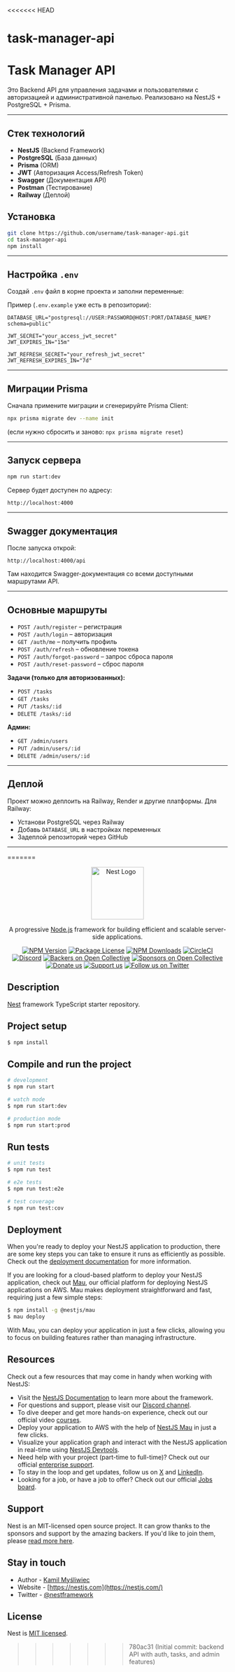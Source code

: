 <<<<<<< HEAD
# task-manager-api
# Task Manager API

Это Backend API для управления задачами и пользователями с авторизацией и административной панелью. Реализовано на NestJS + PostgreSQL + Prisma.

---

## Стек технологий

- **NestJS** (Backend Framework)
- **PostgreSQL** (База данных)
- **Prisma** (ORM)
- **JWT** (Авторизация Access/Refresh Token)
- **Swagger** (Документация API)
- **Postman** (Тестирование)
- **Railway** (Деплой)



## Установка

```bash
git clone https://github.com/username/task-manager-api.git
cd task-manager-api
npm install
```

---

## Настройка `.env`

Создай `.env` файл в корне проекта и заполни переменные:

Пример (`.env.example` уже есть в репозитории):

```env
DATABASE_URL="postgresql://USER:PASSWORD@HOST:PORT/DATABASE_NAME?schema=public"

JWT_SECRET="your_access_jwt_secret"
JWT_EXPIRES_IN="15m"

JWT_REFRESH_SECRET="your_refresh_jwt_secret"
JWT_REFRESH_EXPIRES_IN="7d"
```

---

## Миграции Prisma

Сначала примените миграции и сгенерируйте Prisma Client:

```bash
npx prisma migrate dev --name init
```

(если нужно сбросить и заново: `npx prisma migrate reset`)

---

##  Запуск сервера

```bash
npm run start:dev
```

Сервер будет доступен по адресу:

```bash
http://localhost:4000
```

---

## Swagger документация

После запуска открой:

```
http://localhost:4000/api
```

Там находится Swagger-документация со всеми доступными маршрутами API.

---

## Основные маршруты

- `POST /auth/register` – регистрация
- `POST /auth/login` – авторизация
- `GET /auth/me` – получить профиль
- `POST /auth/refresh` – обновление токена
- `POST /auth/forgot-password` – запрос сброса пароля
- `POST /auth/reset-password` – сброс пароля

**Задачи (только для авторизованных):**
- `POST /tasks`
- `GET /tasks`
- `PUT /tasks/:id`
- `DELETE /tasks/:id`

**Админ:**
- `GET /admin/users`
- `PUT /admin/users/:id`
- `DELETE /admin/users/:id`

---

## Деплой

Проект можно деплоить на Railway, Render и другие платформы. Для Railway:

- Установи PostgreSQL через Railway
- Добавь `DATABASE_URL` в настройках переменных
- Задеплой репозиторий через GitHub

---
=======
<p align="center">
  <a href="http://nestjs.com/" target="blank"><img src="https://nestjs.com/img/logo-small.svg" width="120" alt="Nest Logo" /></a>
</p>

[circleci-image]: https://img.shields.io/circleci/build/github/nestjs/nest/master?token=abc123def456
[circleci-url]: https://circleci.com/gh/nestjs/nest

  <p align="center">A progressive <a href="http://nodejs.org" target="_blank">Node.js</a> framework for building efficient and scalable server-side applications.</p>
    <p align="center">
<a href="https://www.npmjs.com/~nestjscore" target="_blank"><img src="https://img.shields.io/npm/v/@nestjs/core.svg" alt="NPM Version" /></a>
<a href="https://www.npmjs.com/~nestjscore" target="_blank"><img src="https://img.shields.io/npm/l/@nestjs/core.svg" alt="Package License" /></a>
<a href="https://www.npmjs.com/~nestjscore" target="_blank"><img src="https://img.shields.io/npm/dm/@nestjs/common.svg" alt="NPM Downloads" /></a>
<a href="https://circleci.com/gh/nestjs/nest" target="_blank"><img src="https://img.shields.io/circleci/build/github/nestjs/nest/master" alt="CircleCI" /></a>
<a href="https://discord.gg/G7Qnnhy" target="_blank"><img src="https://img.shields.io/badge/discord-online-brightgreen.svg" alt="Discord"/></a>
<a href="https://opencollective.com/nest#backer" target="_blank"><img src="https://opencollective.com/nest/backers/badge.svg" alt="Backers on Open Collective" /></a>
<a href="https://opencollective.com/nest#sponsor" target="_blank"><img src="https://opencollective.com/nest/sponsors/badge.svg" alt="Sponsors on Open Collective" /></a>
  <a href="https://paypal.me/kamilmysliwiec" target="_blank"><img src="https://img.shields.io/badge/Donate-PayPal-ff3f59.svg" alt="Donate us"/></a>
    <a href="https://opencollective.com/nest#sponsor"  target="_blank"><img src="https://img.shields.io/badge/Support%20us-Open%20Collective-41B883.svg" alt="Support us"></a>
  <a href="https://twitter.com/nestframework" target="_blank"><img src="https://img.shields.io/twitter/follow/nestframework.svg?style=social&label=Follow" alt="Follow us on Twitter"></a>
</p>
  <!--[![Backers on Open Collective](https://opencollective.com/nest/backers/badge.svg)](https://opencollective.com/nest#backer)
  [![Sponsors on Open Collective](https://opencollective.com/nest/sponsors/badge.svg)](https://opencollective.com/nest#sponsor)-->

## Description

[Nest](https://github.com/nestjs/nest) framework TypeScript starter repository.

## Project setup

```bash
$ npm install
```

## Compile and run the project

```bash
# development
$ npm run start

# watch mode
$ npm run start:dev

# production mode
$ npm run start:prod
```

## Run tests

```bash
# unit tests
$ npm run test

# e2e tests
$ npm run test:e2e

# test coverage
$ npm run test:cov
```

## Deployment

When you're ready to deploy your NestJS application to production, there are some key steps you can take to ensure it runs as efficiently as possible. Check out the [deployment documentation](https://docs.nestjs.com/deployment) for more information.

If you are looking for a cloud-based platform to deploy your NestJS application, check out [Mau](https://mau.nestjs.com), our official platform for deploying NestJS applications on AWS. Mau makes deployment straightforward and fast, requiring just a few simple steps:

```bash
$ npm install -g @nestjs/mau
$ mau deploy
```

With Mau, you can deploy your application in just a few clicks, allowing you to focus on building features rather than managing infrastructure.

## Resources

Check out a few resources that may come in handy when working with NestJS:

- Visit the [NestJS Documentation](https://docs.nestjs.com) to learn more about the framework.
- For questions and support, please visit our [Discord channel](https://discord.gg/G7Qnnhy).
- To dive deeper and get more hands-on experience, check out our official video [courses](https://courses.nestjs.com/).
- Deploy your application to AWS with the help of [NestJS Mau](https://mau.nestjs.com) in just a few clicks.
- Visualize your application graph and interact with the NestJS application in real-time using [NestJS Devtools](https://devtools.nestjs.com).
- Need help with your project (part-time to full-time)? Check out our official [enterprise support](https://enterprise.nestjs.com).
- To stay in the loop and get updates, follow us on [X](https://x.com/nestframework) and [LinkedIn](https://linkedin.com/company/nestjs).
- Looking for a job, or have a job to offer? Check out our official [Jobs board](https://jobs.nestjs.com).

## Support

Nest is an MIT-licensed open source project. It can grow thanks to the sponsors and support by the amazing backers. If you'd like to join them, please [read more here](https://docs.nestjs.com/support).

## Stay in touch

- Author - [Kamil Myśliwiec](https://twitter.com/kammysliwiec)
- Website - [https://nestjs.com](https://nestjs.com/)
- Twitter - [@nestframework](https://twitter.com/nestframework)

## License

Nest is [MIT licensed](https://github.com/nestjs/nest/blob/master/LICENSE).
>>>>>>> 780ac31 (Initial commit: backend API with auth, tasks, and admin features)
